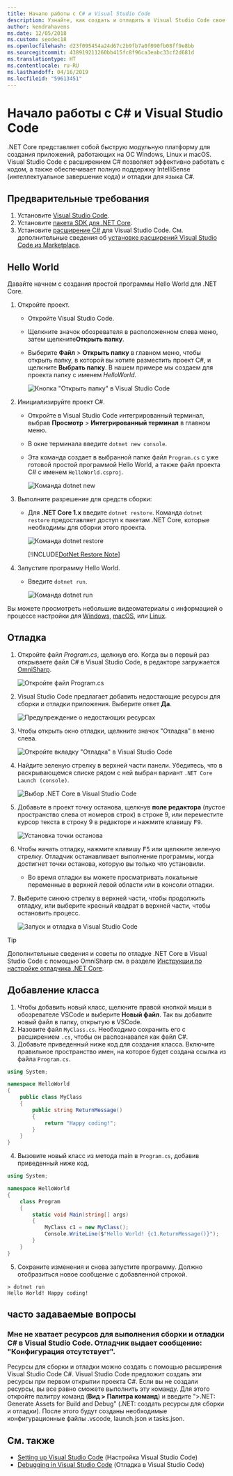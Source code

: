 ```yaml
---
title: Начало работы с C# и Visual Studio Code
description: Узнайте, как создать и отладить в Visual Studio Code свое первое приложение .NET Core на языке C#.
author: kendrahavens
ms.date: 12/05/2018
ms.custom: seodec18
ms.openlocfilehash: d23f095454a24d67c2b9fb7a0f090fb08ff9e8bb
ms.sourcegitcommit: 438919211260bb415fc8f96ca3eabc33cf2d681d
ms.translationtype: HT
ms.contentlocale: ru-RU
ms.lasthandoff: 04/16/2019
ms.locfileid: "59613451"
---
```

# <a name="get-started-with-c-and-visual-studio-code"></a>Начало работы с C# и Visual Studio Code

.NET Core предcтавляет собой быструю модульную платформу для создания приложений, работающих на ОС Windows, Linux и macOS. Visual Studio Code с расширением C# позволяет эффективно работать с кодом, а также обеспечивает полную поддержку IntelliSense (интеллектуальное завершение кода) и отладки для языка C#.

## <a name="prerequisites"></a>Предварительные требования

1. Установите [Visual Studio Code](https://code.visualstudio.com/).
2. Установите [пакета SDK для .NET Core](https://www.microsoft.com/net/download/core).
3. Установите [расширение C#](https://marketplace.visualstudio.com/items?itemName=ms-vscode.csharp) для Visual Studio Code. См. дополнительные сведения об [установке расширений Visual Studio Code из Marketplace](https://code.visualstudio.com/docs/editor/extension-gallery).

## <a name="hello-world"></a>Hello World

Давайте начнем с создания простой программы Hello World для .NET Core.

1. Откройте проект.

    * Откройте Visual Studio Code.
    * Щелкните значок обозревателя в расположенном слева меню, затем щелкните**Открыть папку**.
    * Выберите **Файл** > **Открыть папку** в главном меню, чтобы открыть папку, в которой вы хотите разместить проект C#, и щелкните **Выбрать папку**. В нашем примере мы создаем для проекта папку с именем *HelloWorld*.

      ![Кнопка "Открыть папку" в Visual Studio Code](media/with-visual-studio-code/vs-code-open-folder.png)

2. Инициализируйте проект C#.
    * Откройте в Visual Studio Code интегрированный терминал, выбрав **Просмотр** > **Интегрированный терминал** в главном меню.
    * В окне терминала введите `dotnet new console`.
    * Эта команда создает в выбранной папке файл `Program.cs` с уже готовой простой программой Hello World, а также файл проекта C# с именем `HelloWorld.csproj`.

      ![Команда dotnet new](media/with-visual-studio-code/dotnet-new-command.png)

3. Выполните разрешение для средств сборки:

    * Для **.NET Core 1.x** введите `dotnet restore`. Команда `dotnet restore` предоставляет доступ к пакетам .NET Core, которые необходимы для сборки этого проекта.

      ![Команда dotnet restore](media/with-visual-studio-code/dotnet-restore-command.png)

      [!INCLUDE[DotNet Restore Note](~/includes/dotnet-restore-note.md)]

4. Запустите программу Hello World.

    * Введите `dotnet run`.

      ![Команда dotnet run](media/with-visual-studio-code/dotnet-run-command.png)

Вы можете просмотреть небольшие видеоматериалы с информацией о процессе настройки для [Windows](https://channel9.msdn.com/Blogs/dotnet/Get-started-with-VS-Code-using-CSharp-and-NET-Core), [macOS](https://channel9.msdn.com/Blogs/dotnet/Get-started-with-VS-Code-using-CSharp-and-NET-Core-on-MacOS), или [Linux](https://channel9.msdn.com/Blogs/dotnet/Get-started-with-VS-Code-Csharp-dotnet-Core-Ubuntu).

## <a name="debug"></a>Отладка

1. Откройте файл *Program.cs*, щелкнув его. Когда вы в первый раз открываете файл C# в Visual Studio Code, в редакторе загружается [OmniSharp](https://www.omnisharp.net/).

    ![Откройте файл Program.cs](media/with-visual-studio-code/open-program-cs.png)

2. Visual Studio Code предлагает добавить недостающие ресурсы для сборки и отладки приложения. Выберите ответ **Да**.

    ![Предупреждение о недостающих ресурсах](media/with-visual-studio-code/missing-assets.png)

3. Чтобы открыть окно отладки, щелкните значок "Отладка" в меню слева.

    ![Откройте вкладку "Отладка" в Visual Studio Code](media/with-visual-studio-code/open-debug-tab.png)

4. Найдите зеленую стрелку в верхней части панели. Убедитесь, что в раскрывающемся списке рядом с ней выбран вариант `.NET Core Launch (console)`.

    ![Выбор .NET Core в Visual Studio Code](media/with-visual-studio-code/select-net-core.png)

5. Добавьте в проект точку останова, щелкнув **поле редактора** (пустое пространство слева от номеров строк) в строке 9, или переместите курсор текста в строку 9 в редакторе и нажмите клавишу <kbd>F9</kbd>.

    ![Установка точки останова](media/with-visual-studio-code/set-breakpoint-vs-code.png)

6. Чтобы начать отладку, нажмите клавишу <kbd>F5</kbd> или щелкните зеленую стрелку. Отладчик останавливает выполнение программы, когда достигнет точки останова, которую вы только что установили.
    * Во время отладки вы можете просматривать локальные переменные в верхней левой области или в консоли отладки.

7. Выберите синюю стрелку в верхней части, чтобы продолжить отладку, или выберите красный квадрат в верхней части, чтобы остановить процесс.

    ![Запуск и отладка в Visual Studio Code](media/with-visual-studio-code/run-debug-vs-code.png)

> [!TIP]
> Дополнительные сведения и советы по отладке .NET Core в Visual Studio Code с помощью OmniSharp см. в разделе [Инструкции по настройке отладчика .NET Core](https://github.com/OmniSharp/omnisharp-vscode/blob/master/debugger.md).

## <a name="add-a-class"></a>Добавление класса

1. Чтобы добавить новый класс, щелкните правой кнопкой мыши в обозревателе VSCode и выберите **Новый файл**. Так вы добавите новый файл в папку, открытую в VSCode.
2. Назовите файл `MyClass.cs`. Необходимо сохранить его с расширением `.cs`, чтобы он распознавался как файл С#.
3. Добавьте приведенный ниже код для создания класса. Включите правильное пространство имен, на которое будет создана ссылка из файла `Program.cs`.

``` csharp
using System;

namespace HelloWorld
{
    public class MyClass
    {
        public string ReturnMessage()
        {
            return "Happy coding!";
        }
    }
}
```

4. Вызовите новый класс из метода main в `Program.cs`, добавив приведенный ниже код.

```csharp
using System;

namespace HelloWorld
{
    class Program
    {
        static void Main(string[] args)
        {
            MyClass c1 = new MyClass();
            Console.WriteLine($"Hello World! {c1.ReturnMessage()}");
        }
    }
}
```

5. Сохраните изменения и снова запустите программу. Должно отобразиться новое сообщение с добавленной строкой.

```console
> dotnet run
Hello World! Happy coding!
```

## <a name="faq"></a>часто задаваемые вопросы

### <a name="im-missing-required-assets-to-build-and-debug-c-in-visual-studio-code-my-debugger-says-no-configuration"></a>Мне не хватает ресурсов для выполнения сборки и отладки C# в Visual Studio Code. Отладчик выдает сообщение: "Конфигурация отсутствует".

Ресурсы для сборки и отладки можно создать с помощью расширения Visual Studio Code C#. Visual Studio Code предложит создать эти ресурсы при первом открытии проекта C#. Если вы не создали ресурсы, вы все равно сможете выполнить эту команду. Для этого откройте палитру команд (**Вид > Палитра команд**) и введите ">.NET: Generate Assets for Build and Debug" (.NET: создать ресурсы для сборки и отладки). После этого будут созданы необходимые конфигурационные файлы .vscode, launch.json и tasks.json.

## <a name="see-also"></a>См. также

- [Setting up Visual Studio Code](https://code.visualstudio.com/docs/setup/setup-overview) (Настройка Visual Studio Code)
- [Debugging in Visual Studio Code](https://code.visualstudio.com/Docs/editor/debugging) (Отладка в Visual Studio Code)
